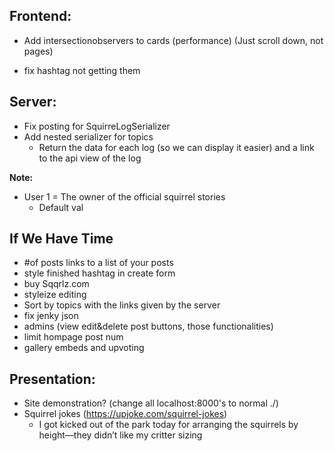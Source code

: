 ## **Frontend:**

-   Add intersectionobservers to cards (performance) (Just scroll down, not pages)

-   fix hashtag not getting them

## **Server:**

-   Fix posting for SquirreLogSerializer
-   Add nested serializer for topics
    - Return the data for each log (so we can display it easier) and a link to the api view of the log

**Note:**

-   User 1 = The owner of the official squirrel stories
    -   Default val

## **If We Have Time**

-   #of posts links to a list of your posts
-   style finished hashtag in create form
-   buy Sqqrlz.com
-   styleize editing
-   Sort by topics with the links given by the server
-   fix jenky json
-   admins (view edit&delete post buttons, those functionalities)
-   limit hompage post num
-   gallery embeds and upvoting

## **Presentation:**

-   Site demonstration? (change all localhost:8000's to normal ./)
-   Squirrel jokes (https://upjoke.com/squirrel-jokes)
    -   I got kicked out of the park today for arranging the squirrels by height—they didn’t like my critter sizing
